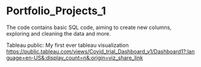 # Portfolio_Projects_1
The code contains basic SQL code, aiming to create new columns, exploring and cleaning the data and more.


Tableau public:
My first ever tableau visualization
https://public.tableau.com/views/Covid_trial_Dashboard_v1/Dashboard1?:language=en-US&:display_count=n&:origin=viz_share_link

